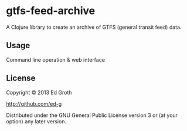 # gtfs-feed-archive

A Clojure library to create an archive of GTFS (general transit feed) data.

## Usage

Command line operation & web interface

## License

Copyright © 2013 Ed Groth

http://github.com/ed-g

Distributed under the GNU General Public License version 3 or (at your option)
any later version.
